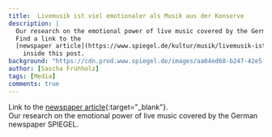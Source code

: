 ```yaml
---
title:  Livemusik ist viel emotionaler als Musik aus der Konserve
description: |
  Our research on the emotional power of live music covered by the German newspaper SPIEGEL.
  Find a link to the
  [newspaper article](https://www.spiegel.de/kultur/musik/livemusik-ist-viel-emotionaler-als-musik-aus-der-konserve-a-ad4f7650-786c-4e8e-9aaf-b7ae2b211fbe){:target="_blank"}
    inside this post.
background: "https://cdn.prod.www.spiegel.de/images/aa04ed68-b247-42e5-9ac7-ff03e95305c7_w960_r1.778_fpx52_fpy45.webp"  
author: [Sascha Frühholz]
tags: [Media]
comments: true
---
```


Link to the
[newspaper article](https://www.spiegel.de/kultur/musik/livemusik-ist-viel-emotionaler-als-musik-aus-der-konserve-a-ad4f7650-786c-4e8e-9aaf-b7ae2b211fbe){:target="_blank"}.
<br />
Our research on the emotional power of live music covered by the German newspaper SPIEGEL.
